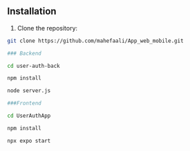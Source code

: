 ## Installation



1. Clone the repository:

```bash
git clone https://github.com/mahefaali/App_web_mobile.git

### Backend

cd user-auth-back

npm install

node server.js

###Frontend

cd UserAuthApp

npm install

npx expo start

